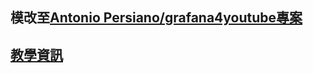 ## 模改至[Antonio Persiano/grafana4youtube專案](https://github.com/antoniopersiano/grafana4youtube)
## [教學資訊](https://hackmd.io/@Lm3a8zeDTrGBi3D-fwZKdw/rkMGopTLxl)
